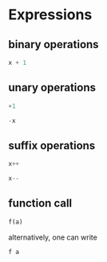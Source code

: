 # Expressions

## binary operations

```python
x + 1
```

## unary operations

```python
+1
```

```python
-x
```

## suffix operations

```python
x++
```

```python
x--
```

## function call

```python
f(a)
```

alternatively, one can write

```python
f a
```
